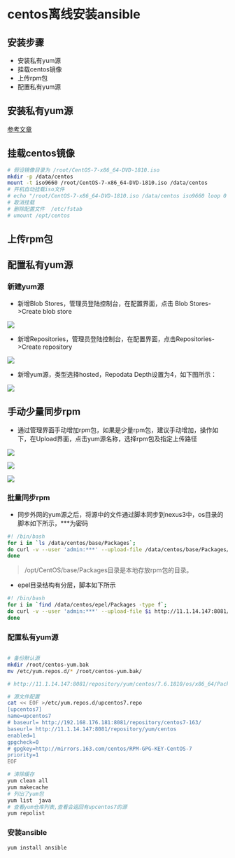 # centos离线安装ansible


## 安装步骤 

* 安装私有yum源
* 挂载centos镜像
* 上传rpm包
* 配置私有yum源



## 安装私有yum源

[参考文章](https://gitee.com/nickqiu/notes-everything/blob/master/docs/Nexus3/docs/docker_install.md)


## 挂载centos镜像

```bash 
# 假设镜像目录为 /root/CentOS-7-x86_64-DVD-1810.iso
mkdir -p /data/centos
mount -t iso9660 /root/CentOS-7-x86_64-DVD-1810.iso /data/centos
# 开机自动挂载iso文件 
# echo "/root/CentOS-7-x86_64-DVD-1810.iso /data/centos iso9660 loop 0 0" >> /etc/fstab
# 取消挂载 
# 删除配置文件  /etc/fstab
# umount /opt/centos 

```


## 上传rpm包

## 配置私有yum源

### 新建yum源

* 新增Blob Stores，管理员登陆控制台，在配置界面，点击 Blob Stores->Create blob store

![](./assets/2020-06-11-22-43-25.png)

* 新增Repositories，管理员登陆控制台，在配置界面，点击Repositories->Create repository

![](./assets/2020-06-11-22-43-44.png)  

* 新增yum源，类型选择hosted，Repodata Depth设置为4，如下图所示：

![](./assets/2020-06-11-22-43-56.png)  



## 手动少量同步rpm

* 通过管理界面手动增加rpm包，如果是少量rpm包，建议手动增加，操作如下，在Upload界面，点击yum源名称，选择rpm包及指定上传路径

![](./assets/2020-06-11-22-44-23.png) 

![](./assets/2020-06-11-22-44-40.png)

![](./assets/2020-06-11-22-45-02.png)  

### 批量同步rpm

* 同步外网的yum源之后，将源中的文件通过脚本同步到nexus3中，os目录的脚本如下所示，***为密码    
```bash 
#! /bin/bash
for i in `ls /data/centos/base/Packages`;
do curl -v --user 'admin:***' --upload-file /data/centos/base/Packages/$i http://11.1.14.147:8081/repository/yum/centos/7.6.1810/os/x86_64/Packages/$i;
done
```
> /opt/CentOS/base/Packages目录是本地存放rpm包的目录。

* epel目录结构有分层，脚本如下所示  

```bash 
#! /bin/bash
for i in `find /data/centos/epel/Packages -type f`;
do curl -v --user 'admin:***' --upload-file $i http://11.1.14.147:8081/repository/yum/local/epel/7/x86_64/Packages/${i:38};
done
```




### 配置私有yum源 


```bash 

# 备份默认源
mkdir /root/centos-yum.bak
mv /etc/yum.repos.d/* /root/centos-yum.bak/

# http://11.1.14.147:8081/repository/yum/centos/7.6.1810/os/x86_64/Packages/$i;

# 源文件配置
cat << EOF >/etc/yum.repos.d/upcentos7.repo
[upcentos7]
name=upcentos7
# baseurl= http://192.168.176.181:8081/repository/centos7-163/
baseurl= http://11.1.14.147:8081/repository/yum/centos
enabled=1
gpgcheck=0
# gpgkey=http://mirrors.163.com/centos/RPM-GPG-KEY-CentOS-7
priority=1
EOF

# 清除缓存
yum clean all 
yum makecache
# 列出了yum包
yum list  java
# 查看yum仓库列表,查看会返回有upcentos7的源
yum repolist

```

### 安装ansible 

```bash 
yum install ansible
```